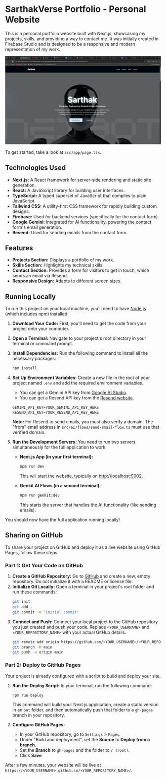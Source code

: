 # SarthakVerse Portfolio - Personal Website

This is a personal portfolio website built with Next.js, showcasing my projects, skills, and providing a way to contact me. It was initially created in Firebase Studio and is designed to be a responsive and modern representation of my work.

![Portfolio Demo](public/Portfoliooo.gif)

To get started, take a look at `src/app/page.tsx`.

## Technologies Used

*   **Next.js:** A React framework for server-side rendering and static site generation.
*   **React:** A JavaScript library for building user interfaces.
*   **TypeScript:** A typed superset of JavaScript that compiles to plain JavaScript.
*   **Tailwind CSS:** A utility-first CSS framework for rapidly building custom designs.
*   **Firebase:** Used for backend services (specifically for the contact form).
*   **Google Gemini:** Integrated for AI functionality, powering the contact form's email generation.
*   **Resend:** Used for sending emails from the contact form.

## Features

*   **Projects Section:** Displays a portfolio of my work.
*   **Skills Section:** Highlights my technical skills.
*   **Contact Section:** Provides a form for visitors to get in touch, which sends an email via Resend.
*   **Responsive Design:** Adapts to different screen sizes.

## Running Locally

To run this project on your local machine, you'll need to have [Node.js](https://nodejs.org/) (which includes npm) installed.

1.  **Download Your Code:** First, you'll need to get the code from your project onto your computer.

2.  **Open a Terminal:** Navigate to your project's root directory in your terminal or command prompt.

3.  **Install Dependencies:** Run the following command to install all the necessary packages:
    ```bash
    npm install
    ```

4.  **Set Up Environment Variables:** Create a new file in the root of your project named `.env` and add the required environment variables.
    *   You can get a Gemini API key from [Google AI Studio](https://aistudio.google.com/app/apikey).
    *   You can get a Resend API key from the [Resend website](https://resend.com/).
    ```.env
    GEMINI_API_KEY=YOUR_GEMINI_API_KEY_HERE
    RESEND_API_KEY=YOUR_RESEND_API_KEY_HERE
    ```
    **Note:** For Resend to send emails, you must also verify a domain. The "from" email address in `src/ai/flows/send-email-flow.ts` must use that verified domain.

5.  **Run the Development Servers:** You need to run two servers simultaneously for the full application to work.

    *   **Next.js App (in your first terminal):**
        ```bash
        npm run dev
        ```
        This will start the website, typically on [http://localhost:9002](http://localhost:9002).

    *   **Genkit AI Flows (in a second terminal):**
        ```bash
        npm run genkit:dev
        ```
        This starts the server that handles the AI functionality (like sending emails).

You should now have the full application running locally!

## Sharing on GitHub

To share your project on GitHub and deploy it as a live website using GitHub Pages, follow these steps.

### Part 1: Get Your Code on GitHub

1.  **Create a GitHub Repository:** Go to [GitHub](https://github.com) and create a new, empty repository. Do not initialize it with a README or license file.
2.  **Initialize Git Locally:** Open a terminal in your project's root folder and run these commands:
    ```bash
    git init
    git add .
    git commit -m "Initial commit"
    ```
3.  **Connect and Push:** Connect your local project to the GitHub repository you just created and push your code. Replace `<YOUR_USERNAME>` and `<YOUR_REPOSITORY_NAME>` with your actual GitHub details.
    ```bash
    git remote add origin https://github.com/<YOUR_USERNAME>/<YOUR_REPOSITORY_NAME>.git
    git branch -M main
    git push -u origin main
    ```

### Part 2: Deploy to GitHub Pages

Your project is already configured with a script to build and deploy your site.

1.  **Run the Deploy Script:** In your terminal, run the following command:
    ```bash
    npm run deploy
    ```
    This command will build your Next.js application, create a static version in an `out` folder, and then automatically push that folder to a `gh-pages` branch in your repository.

2.  **Configure GitHub Pages:**
    *   In your GitHub repository, go to `Settings` > `Pages`.
    *   Under "Build and deployment", set the **Source** to **Deploy from a branch**.
    *   Set the **Branch** to `gh-pages` and the folder to `/ (root)`.
    *   Click **Save**.

After a few minutes, your website will be live at `https://<YOUR_USERNAME>.github.io/<YOUR_REPOSITORY_NAME>/`.
